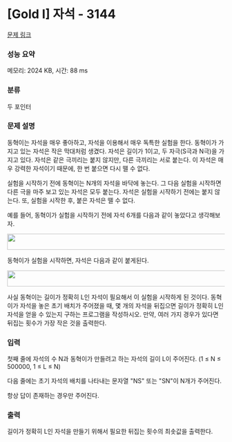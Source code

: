 # [Gold I] 자석 - 3144 

[문제 링크](https://www.acmicpc.net/problem/3144) 

### 성능 요약

메모리: 2024 KB, 시간: 88 ms

### 분류

두 포인터

### 문제 설명

<p>동혁이는 자석을 매우 좋아하고, 자석을 이용해서 매우 독특한 실험을 한다. 동혁이가 가지고 있는 자석은 작은 막대처럼 생겼다. 자석은 길이가 1이고, 두 자극(S극과 N극)을 가지고 있다. 자석은 같은 극끼리는 붙지 않지만, 다른 극끼리는 서로 붙는다. 이 자석은 매우 강력한 자석이기 때문에, 한 번 붙으면 다시 뗄 수 없다.</p>

<p>실험을 시작하기 전에 동혁이는 N개의 자석을 바닥에 놓는다. 그 다음 실험을 시작하면 다른 극을 마주 보고 있는 자석은 모두 붙는다. 자석은 실험을 시작하기 전에는 붙지 않는다. 또, 실험을 시작한 후, 붙은 자석은 뗄 수 없다.</p>

<p>예를 들어, 동혁이가 실험을 시작하기 전에 자석 6개를 다음과 같이 놓았다고 생각해보자.</p>

<p style="text-align: center;"><img alt="" src="https://upload.acmicpc.net/37542831-c9c9-4925-beec-bf3ee8d29034/-/preview/" style="width: 512px; height: 37px;"></p>

<p>동혁이가 실험을 시작하면, 자석은 다음과 같이 붙게된다.</p>

<p style="text-align: center;"><img alt="" src="https://upload.acmicpc.net/ad79cc08-4e0f-493c-9251-304ff793318a/-/preview/" style="width: 512px; height: 37px;"></p>

<p>사실 동혁이는 길이가 정확히 L인 자석이 필요해서 이 실험을 시작하게 된 것이다. 동혁이가 자석을 놓은 초기 배치가 주어졌을 때, 몇 개의 자석을 뒤집으면 길이가 정확히 L인 자석을 얻을 수 있는지 구하는 프로그램을 작성하시오. 만약, 여러 가지 경우가 있다면 뒤집는 횟수가 가장 작은 것을 출력한다.</p>

### 입력 

 <p>첫째 줄에 자석의 수 N과 동혁이가 만들려고 하는 자석의 길이 L이 주어진다. (1 ≤ N ≤ 500000, 1 ≤ L ≤ N)</p>

<p>다음 줄에는 초기 자석의 배치를 나타내는 문자열 "NS" 또는 "SN"이 N개가 주어진다.</p>

<p>항상 답이 존재하는 경우만 주어진다.</p>

### 출력 

 <p>길이가 정확히 L인 자석을 만들기 위해서 필요한 뒤집는 횟수의 최솟값을 출력한다.</p>


